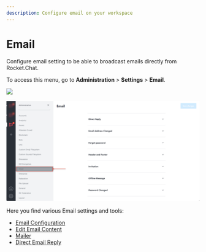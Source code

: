 ```yaml
---
description: Configure email on your workspace
---
```


# Email

Configure email setting to be able to broadcast emails directly from Rocket.Chat.

To access this menu, go to **Administration** > **Settings** > **Email**.

![](<../../../../.gitbook/assets/administration >)

![](<../../../../.gitbook/assets/image (646) (1) (1).png>)

Here you find various Email settings and tools:

* [Email Configuration](setup.md)
* [Edit Email Content](editing-emails-content.md)
* [Mailer](../../admin-panel/mailer.md)
* [Direct Email Reply](direct-reply.md)
